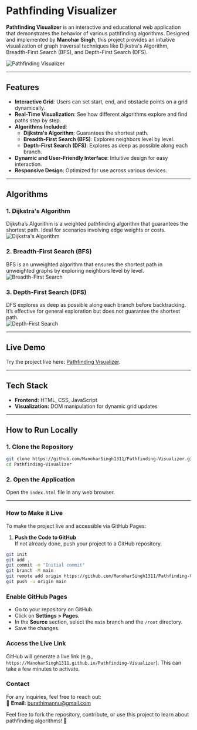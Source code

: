 # Pathfinding Visualizer  

**Pathfinding Visualizer** is an interactive and educational web application that demonstrates the behavior of various pathfinding algorithms. Designed and implemented by **Manohar Singh**, this project provides an intuitive visualization of graph traversal techniques like Dijkstra's Algorithm, Breadth-First Search (BFS), and Depth-First Search (DFS).  

![Pathfinding Visualizer](https://user-images.githubusercontent.com/76548971/179390837-d78fafac-ad82-4c50-92d4-463243dd72a1.png)  

---

## Features  

- **Interactive Grid**: Users can set start, end, and obstacle points on a grid dynamically.  
- **Real-Time Visualization**: See how different algorithms explore and find paths step by step.  
- **Algorithms Included**:
  - **Dijkstra's Algorithm**: Guarantees the shortest path.
  - **Breadth-First Search (BFS)**: Explores neighbors level by level.
  - **Depth-First Search (DFS)**: Explores as deep as possible along each branch.  
- **Dynamic and User-Friendly Interface**: Intuitive design for easy interaction.  
- **Responsive Design**: Optimized for use across various devices.  

---

## Algorithms  

### 1. Dijkstra's Algorithm  
Dijkstra’s Algorithm is a weighted pathfinding algorithm that guarantees the shortest path. Ideal for scenarios involving edge weights or costs.  
![Dijkstra's Algorithm](https://user-images.githubusercontent.com/76548971/179391069-8a0941fd-c77b-4cff-b097-4d322bd4c0fd.png)  

### 2. Breadth-First Search (BFS)  
BFS is an unweighted algorithm that ensures the shortest path in unweighted graphs by exploring neighbors level by level.  
![Breadth-First Search](https://user-images.githubusercontent.com/76548971/179391091-104c87fc-fa0e-4051-b03e-29ea46b9e479.png)  

### 3. Depth-First Search (DFS)  
DFS explores as deep as possible along each branch before backtracking. It’s effective for general exploration but does not guarantee the shortest path.  
![Depth-First Search](https://user-images.githubusercontent.com/76548971/179391102-04ab9f67-2e22-475e-8a6f-7c21c7c619b7.png)  

---

## Live Demo  

Try the project live here: [Pathfinding Visualizer](https://ManoharSingh1311.github.io/Pathfinding-Visualizer).  

---

## Tech Stack  

- **Frontend:** HTML, CSS, JavaScript  
- **Visualization:** DOM manipulation for dynamic grid updates  

---

## How to Run Locally  

### 1. Clone the Repository  
```sh
git clone https://github.com/ManoharSingh1311/Pathfinding-Visualizer.git
cd Pathfinding-Visualizer
```

### 2. Open the Application  

Open the `index.html` file in any web browser.  

---

### How to Make it Live  

To make the project live and accessible via GitHub Pages:  

1. **Push the Code to GitHub**  
If not already done, push your project to a GitHub repository.  
```sh
git init
git add .
git commit -m "Initial commit"
git branch -M main
git remote add origin https://github.com/ManoharSingh1311/Pathfinding-Visualizer.git
git push -u origin main
```
### Enable GitHub Pages  
- Go to your repository on GitHub.  
- Click on **Settings > Pages**.  
- In the **Source** section, select the `main` branch and the `/root` directory.  
- Save the changes.  

### Access the Live Link  
GitHub will generate a live link (e.g., `https://ManoharSingh1311.github.io/Pathfinding-Visualizer`). This can take a few minutes to activate.  

### Contact  
For any inquiries, feel free to reach out:  
📧 **Email**: burathimannu@gmail.com  

Feel free to fork the repository, contribute, or use this project to learn about pathfinding algorithms! 🎉
